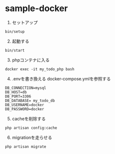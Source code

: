 # sample-docker

1. セットアップ
```
bin/setup
```

2. 起動する
```
bin/start
```

3. phpコンテナに入る
```
docker exec -it my_todo_php bash
```

4. .envを書き換える docker-compose.ymlを参照する
```
DB_CONNECTION=mysql
DB_HOST=db
DB_PORT=3306
DB_DATABASE= my_todo_db
DB_USERNAME=docker
DB_PASSWORD=docker
```

5. cacheを削除する
```
php artisan config:cache
```

6. migrationを走らせる
```
php artisan migrate
```